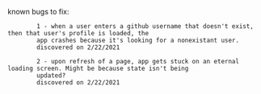known bugs to fix: 

            1 - when a user enters a github username that doesn't exist, then that user's profile is loaded, the 
            app crashes because it's looking for a nonexistant user. 
            discovered on 2/22/2021
            
            2 - upon refresh of a page, app gets stuck on an eternal loading screen. Might be because state isn't being
            updated?
            discovered on 2/22/2021
